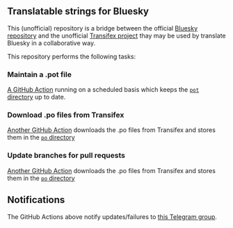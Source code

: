 ## Translatable strings for Bluesky

This (unofficial) repository is a bridge between the official [Bluesky repository](https://github.com/bluesky-social/social-app) and the unofficial [Transifex project](https://app.transifex.com/mlocati/bluesky-unofficial) thay may be used by translate Bluesky in a collaborative way.

This repository performs the following tasks:

### Maintain a .pot file

[A GitHub Action](https://github.com/mlocati/bluesky-social-app/actions/workflows/update-pot-files.yml) running on a scheduled basis which keeps the [`pot` directory](https://github.com/mlocati/bluesky-social-app/tree/transifex-bridge/pot) up to date.

### Download .po files from Transifex

[Another GitHub Action](https://github.com/mlocati/bluesky-social-app/actions/workflows/download-po-files.yml) downloads the .po files from Transifex and stores them in the [`po` directory](https://github.com/mlocati/bluesky-social-app/tree/transifex-bridge/po)

### Update branches for pull requests

[Another GitHub Action](https://github.com/mlocati/bluesky-social-app/actions/workflows/download-po-files.yml) downloads the .po files from Transifex and stores them in the [`po` directory](https://github.com/mlocati/bluesky-social-app/tree/transifex-bridge/po)

## Notifications

The GitHub Actions above notify updates/failures to [this Telegram group](https://t.me/ml_bluesky_pot).
